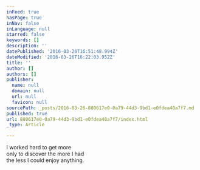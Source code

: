 ```yaml
---
inFeed: true
hasPage: true
inNav: false
inLanguage: null
starred: false
keywords: []
description: ''
datePublished: '2016-03-26T16:51:48.994Z'
dateModified: '2016-03-26T16:22:03.952Z'
title: ''
author: []
authors: []
publisher:
  name: null
  domain: null
  url: null
  favicon: null
sourcePath: _posts/2016-03-26-880617e0-0a79-44d3-9bd1-e0fdea48a7f7.md
published: true
url: 880617e0-0a79-44d3-9bd1-e0fdea48a7f7/index.html
_type: Article

---
```

I worked hard to get more  
only to discover the more I had  
the less I could enjoy anything.